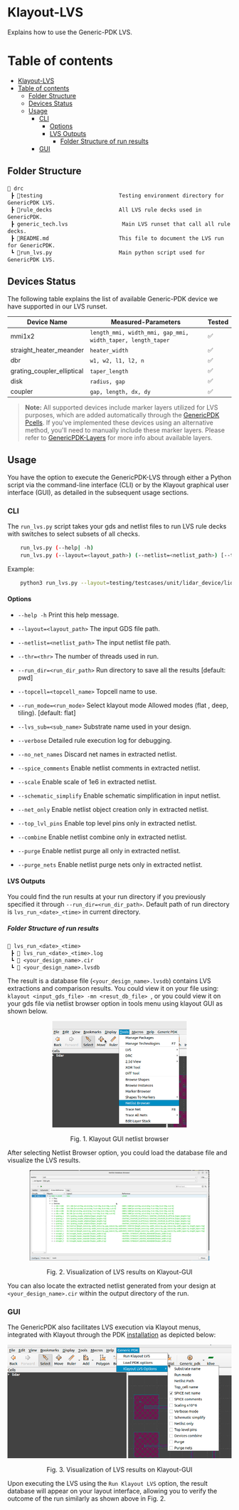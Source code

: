 Klayout-LVS
===========

Explains how to use the Generic-PDK LVS.


# Table of contents
- [Klayout-LVS](#klayout-lvs)
- [Table of contents](#table-of-contents)
  - [Folder Structure](#folder-structure)
  - [Devices Status](#devices-status)
  - [Usage](#usage)
    - [CLI](#cli)
      - [Options](#options)
      - [LVS Outputs](#lvs-outputs)
        - [Folder Structure of run results](#folder-structure-of-run-results)
    - [GUI](#gui)


## Folder Structure

```text
📁 drc
 ┣ 📁testing                        Testing environment directory for GenericPDK LVS. 
 ┣ 📁rule_decks                     All LVS rule decks used in GenericPDK.
 ┣ generic_tech.lvs                 Main LVS runset that call all rule decks.
 ┣ 📜README.md                      This file to document the LVS run for GenericPDK.
 ┗ 📜run_lvs.py                     Main python script used for GenericPDK LVS.
 ```


## Devices Status

The following table explains the list of available Generic-PDK device we have supported in our LVS runset.

| Device Name                | Measured-Parameters                                        | Tested            |
|----------------------------|------------------------------------------------------------|-------------------|
| mmi1x2                     | `length_mmi, width_mmi, gap_mmi, width_taper, length_taper`|:white_check_mark: |
| straight_heater_meander    | `heater_width`                                             |:white_check_mark: |
| dbr                        | `w1, w2, l1, l2, n`                                        |:white_check_mark: |
| grating_coupler_elliptical | `taper_length`                                             |:white_check_mark: |
| disk                       | `radius, gap`                                              |:white_check_mark: |
| coupler                    | `gap, length, dx, dy`                                      |:white_check_mark: |

> **Note:** All supported devices include marker layers utilized for LVS purposes, which are added automatically through the [GenericPDK Pcells](../pymacros/README.md). If you've implemented these devices using an alternative method, you'll need to manually include these marker layers. Please refer to [GenericPDK-Layers](../README.md#layers) for more info about available layers.

## Usage

You have the option to execute the GenericPDK-LVS through either a Python script via the command-line interface (CLI) or by the Klayout graphical user interface (GUI), as detailed in the subsequent usage sections.

### CLI

The `run_lvs.py` script takes your gds and netlist files to run LVS rule decks with switches to select subsets of all checks.

```bash
    run_lvs.py (--help| -h)
    run_lvs.py (--layout=<layout_path>) (--netlist=<netlist_path>) [--thr=<thr>] [--run_dir=<run_dir_path>] [--topcell=<topcell_name>] [--run_mode=<run_mode>] [--verbose] [--lvs_sub=<sub_name>] [--no_net_names] [--spice_comments] [--scale] [--schematic_simplify] [--net_only] [--top_lvl_pins] [--combine] [--purge] [--purge_nets]
```

Example:
```bash
    python3 run_lvs.py --layout=testing/testcases/unit/lidar_device/lidar.gds --netlist=testing/testcases/unit/lidar_device/lidar.cdl --run_dir=lvs_lidar_run
```

#### Options

- `--help -h`                           Print this help message.

- `--layout=<layout_path>`              The input GDS file path.

- `--netlist=<netlist_path>`            The input netlist file path.

- `--thr=<thr>`                         The number of threads used in run.

- `--run_dir=<run_dir_path>`            Run directory to save all the results [default: pwd]

- `--topcell=<topcell_name>`            Topcell name to use.

- `--run_mode=<run_mode>`               Select klayout mode Allowed modes (flat , deep, tiling). [default: flat]

- `--lvs_sub=<sub_name>`                Substrate name used in your design.

- `--verbose`                           Detailed rule execution log for debugging.

- `--no_net_names`                      Discard net names in extracted netlist.

- `--spice_comments`                    Enable netlist comments in extracted netlist.

- `--scale`                             Enable scale of 1e6 in extracted netlist.

- `--schematic_simplify`                Enable schematic simplification in input netlist.

- `--net_only`                          Enable netlist object creation only in extracted netlist.

- `--top_lvl_pins`                      Enable top level pins only in extracted netlist.

- `--combine`                           Enable netlist combine only in extracted netlist.

- `--purge`                             Enable netlist purge all only in extracted netlist.

- `--purge_nets`                        Enable netlist purge nets only in extracted netlist.


#### LVS Outputs

You could find the run results at your run directory if you previously specified it through `--run_dir=<run_dir_path>`. Default path of run directory is `lvs_run_<date>_<time>` in current directory.

##### Folder Structure of run results

```text
📁 lvs_run_<date>_<time>
 ┣ 📜 lvs_run_<date>_<time>.log
 ┗ 📜 <your_design_name>.cir
 ┗ 📜 <your_design_name>.lvsdb
 ```

The result is a database file (`<your_design_name>.lvsdb`) contains LVS extractions and comparison results.
You could view it on your file using: `klayout <input_gds_file> -mn <resut_db_file> `, or you could view it on your gds file via netlist browser option in tools menu using klayout GUI as shown below.

<p align="center">
  <img src="../../images/lvs_marker.png" width="60%" >
</p>
<p align="center">
  Fig. 1. Klayout GUI netlist browser
</p>

After selecting Netlist Browser option, you could load the database file and visualize the LVS results.

<p align="center">
  <img src="../../images/lvs_results.png" width="80%" >
</p>
<p align="center">
  Fig. 2. Visualization of LVS results on Klayout-GUI
</p>

You can also locate the extracted netlist generated from your design at `<your_design_name>.cir` within the output directory of the run.

### GUI

The GenericPDK also facilitates LVS execution via Klayout menus, integrated with Klayout through the PDK [installation](../../README.md#installation) as depicted below:

<p align="center">
  <img src="../../images/lvs_menus.png" width="100%" >
</p>
<p align="center">
  Fig. 3. Visualization of LVS results on Klayout-GUI
</p>

Upon executing the LVS using the `Run Klayout LVS` option, the result database will appear on your layout interface, allowing you to verify the outcome of the run similarly as shown above in Fig. 2.
